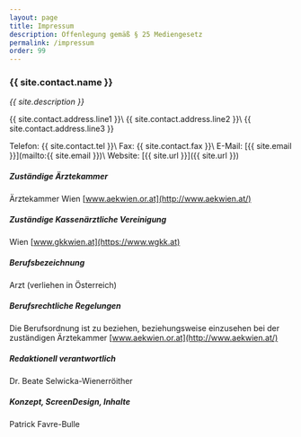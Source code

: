 ```yaml
---
layout: page
title: Impressum
description: Offenlegung gemäß § 25 Mediengesetz
permalink: /impressum
order: 99
---
```


### {{ site.contact.name }}

_{{ site.description }}_

{{ site.contact.address.line1 }}\\
{{ site.contact.address.line2 }}\\
{{ site.contact.address.line3 }}

Telefon:	{{ site.contact.tel }}\\
Fax:	{{ site.contact.fax }}\\
E-Mail:	[{{ site.email }}](mailto:{{ site.email }})\\
Website:	[{{ site.url }}]({{ site.url }})

##### Zuständige Ärztekammer
Ärztekammer Wien [www.aekwien.or.at](http://www.aekwien.at/)

##### Zuständige Kassenärztliche Vereinigung
Wien [www.gkkwien.at](https://www.wgkk.at)

##### Berufsbezeichnung
Arzt (verliehen in Österreich)

##### Berufsrechtliche Regelungen
Die Berufsordnung ist zu beziehen, beziehungsweise einzusehen bei der zuständigen Ärztekammer [www.aekwien.or.at](http://www.aekwien.at/)

##### Redaktionell verantwortlich
Dr. Beate Selwicka-Wienerröither

##### Konzept, ScreenDesign, Inhalte
Patrick Favre-Bulle
